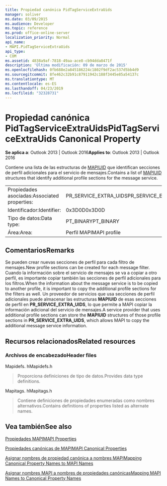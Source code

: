 ```yaml
---
title: Propiedad canónica PidTagServiceExtraUids
manager: soliver
ms.date: 03/09/2015
ms.audience: Developer
ms.topic: reference
ms.prod: office-online-server
localization_priority: Normal
api_name:
- MAPI.PidTagServiceExtraUids
api_type:
- COM
ms.assetid: 4838a9af-7818-49aa-ace8-cb94dda8471f
description: 'Última modificación: 09 de marzo de 2015'
ms.openlocfilehash: 0fb688e2a845186224c1802f9df2ac537d5bb4d9
ms.sourcegitcommit: 8fe462c32b91c87911942c188f3445e85a54137c
ms.translationtype: MT
ms.contentlocale: es-ES
ms.lasthandoff: 04/23/2019
ms.locfileid: "32328731"
---
```

# <a name="pidtagserviceextrauids-canonical-property"></a><span data-ttu-id="3fa2c-103">Propiedad canónica PidTagServiceExtraUids</span><span class="sxs-lookup"><span data-stu-id="3fa2c-103">PidTagServiceExtraUids Canonical Property</span></span>

  
  
<span data-ttu-id="3fa2c-104">**Se aplica a**: Outlook 2013 | Outlook 2016</span><span class="sxs-lookup"><span data-stu-id="3fa2c-104">**Applies to**: Outlook 2013 | Outlook 2016</span></span> 
  
<span data-ttu-id="3fa2c-105">Contiene una lista de las estructuras de [MAPIUID](mapiuid.md) que identifican secciones de perfil adicionales para el servicio de mensajes.</span><span class="sxs-lookup"><span data-stu-id="3fa2c-105">Contains a list of [MAPIUID](mapiuid.md) structures that identify additional profile sections for the message service.</span></span> 
  
|||
|:-----|:-----|
|<span data-ttu-id="3fa2c-106">Propiedades asociadas:</span><span class="sxs-lookup"><span data-stu-id="3fa2c-106">Associated properties:</span></span>  <br/> |<span data-ttu-id="3fa2c-107">PR_SERVICE_EXTRA_UIDS</span><span class="sxs-lookup"><span data-stu-id="3fa2c-107">PR_SERVICE_EXTRA_UIDS</span></span>  <br/> |
|<span data-ttu-id="3fa2c-108">Identificador:</span><span class="sxs-lookup"><span data-stu-id="3fa2c-108">Identifier:</span></span>  <br/> |<span data-ttu-id="3fa2c-109">0x3D0D</span><span class="sxs-lookup"><span data-stu-id="3fa2c-109">0x3D0D</span></span>  <br/> |
|<span data-ttu-id="3fa2c-110">Tipo de datos:</span><span class="sxs-lookup"><span data-stu-id="3fa2c-110">Data type:</span></span>  <br/> |<span data-ttu-id="3fa2c-111">PT_BINARY</span><span class="sxs-lookup"><span data-stu-id="3fa2c-111">PT_BINARY</span></span>  <br/> |
|<span data-ttu-id="3fa2c-112">Área:</span><span class="sxs-lookup"><span data-stu-id="3fa2c-112">Area:</span></span>  <br/> |<span data-ttu-id="3fa2c-113">Perfil MAPI</span><span class="sxs-lookup"><span data-stu-id="3fa2c-113">MAPI profile</span></span>  <br/> |
   
## <a name="remarks"></a><span data-ttu-id="3fa2c-114">Comentarios</span><span class="sxs-lookup"><span data-stu-id="3fa2c-114">Remarks</span></span>

<span data-ttu-id="3fa2c-115">Se pueden crear nuevas secciones de perfil para cada filtro de mensajes.</span><span class="sxs-lookup"><span data-stu-id="3fa2c-115">New profile sections can be created for each message filter.</span></span> <span data-ttu-id="3fa2c-116">Cuando la información sobre el servicio de mensajes se va a copiar a otro perfil, es importante copiar también las secciones de perfil adicionales para los filtros.</span><span class="sxs-lookup"><span data-stu-id="3fa2c-116">When the information about the message service is to be copied to another profile, it is important to copy the additional profile sections for the filters as well.</span></span> <span data-ttu-id="3fa2c-117">Un proveedor de servicios que usa secciones de perfil adicionales puede almacenar las estructuras **MAPIUID** de esas secciones de perfil en **PR_SERVICE_EXTRA_UIDS**, lo que permite a MAPI copiar la información adicional del servicio de mensajes.</span><span class="sxs-lookup"><span data-stu-id="3fa2c-117">A service provider that uses additional profile sections can store the **MAPIUID** structures of those profile sections in **PR_SERVICE_EXTRA_UIDS**, which allows MAPI to copy the additional message service information.</span></span>
  
## <a name="related-resources"></a><span data-ttu-id="3fa2c-118">Recursos relacionados</span><span class="sxs-lookup"><span data-stu-id="3fa2c-118">Related resources</span></span>

### <a name="header-files"></a><span data-ttu-id="3fa2c-119">Archivos de encabezado</span><span class="sxs-lookup"><span data-stu-id="3fa2c-119">Header files</span></span>

<span data-ttu-id="3fa2c-120">Mapidefs. h</span><span class="sxs-lookup"><span data-stu-id="3fa2c-120">Mapidefs.h</span></span>
  
> <span data-ttu-id="3fa2c-121">Proporciona definiciones de tipo de datos.</span><span class="sxs-lookup"><span data-stu-id="3fa2c-121">Provides data type definitions.</span></span>
    
<span data-ttu-id="3fa2c-122">Mapitags. h</span><span class="sxs-lookup"><span data-stu-id="3fa2c-122">Mapitags.h</span></span>
  
> <span data-ttu-id="3fa2c-123">Contiene definiciones de propiedades enumeradas como nombres alternativos.</span><span class="sxs-lookup"><span data-stu-id="3fa2c-123">Contains definitions of properties listed as alternate names.</span></span>
    
## <a name="see-also"></a><span data-ttu-id="3fa2c-124">Vea también</span><span class="sxs-lookup"><span data-stu-id="3fa2c-124">See also</span></span>



[<span data-ttu-id="3fa2c-125">Propiedades MAPI</span><span class="sxs-lookup"><span data-stu-id="3fa2c-125">MAPI Properties</span></span>](mapi-properties.md)
  
[<span data-ttu-id="3fa2c-126">Propiedades canónicas de MAPI</span><span class="sxs-lookup"><span data-stu-id="3fa2c-126">MAPI Canonical Properties</span></span>](mapi-canonical-properties.md)
  
[<span data-ttu-id="3fa2c-127">Asignar nombres de propiedad canónica a nombres MAPI</span><span class="sxs-lookup"><span data-stu-id="3fa2c-127">Mapping Canonical Property Names to MAPI Names</span></span>](mapping-canonical-property-names-to-mapi-names.md)
  
[<span data-ttu-id="3fa2c-128">Asignar nombres MAPI a nombres de propiedades canónicas</span><span class="sxs-lookup"><span data-stu-id="3fa2c-128">Mapping MAPI Names to Canonical Property Names</span></span>](mapping-mapi-names-to-canonical-property-names.md)

